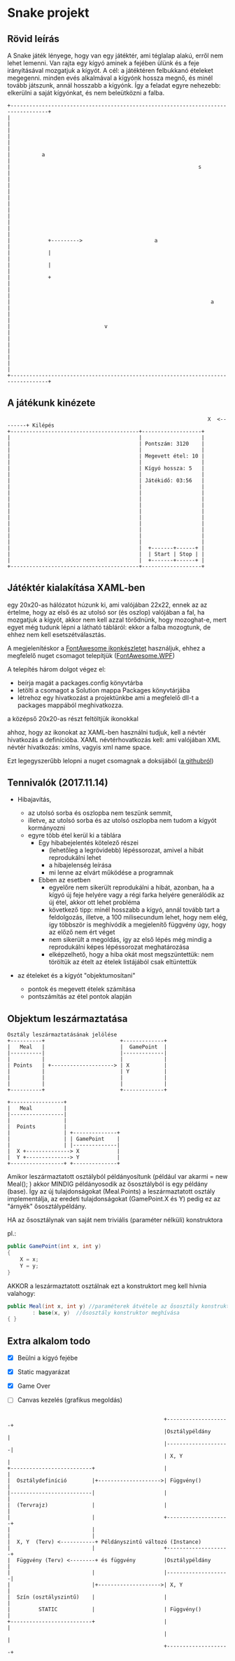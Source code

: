 ﻿# Snake projekt

## Rövid leírás
A Snake játék lényege, hogy van egy játéktér, ami téglalap alakú, erről nem lehet lemenni. Van rajta egy kígyó
aminek a fejében ülünk és a feje irányításával mozgatjuk a kígyót. A cél: a játéktéren felbukkanó ételeket megegenni.
minden evés alkalmával a kígyónk hossza megnő, és minél tovább játszunk, annál hosszabb a kígyónk. Így a feladat 
egyre nehezebb: elkerülni a saját kígyónkat, és nem beleütközni a falba.

```
+----------------------------------------------------------------------------------+
|                                                                                  |
|                                                                                  |
|                                                                                  |
|          a                                                                       |
|                                                            s                     |
|                                                                                  |
|                                                                                  |
|                                                                                  |
|                                                                                  |
|                                                                                  |
|            +--------->                       a                                   |
|            |                                                                     |
|            |                                                                     |
|            +                                                                     |
|                                                                                  |
|                                                                a                 |
|                                                                                  |
|                              v                                                   |
|                                                                                  |
|                                                                                  |
|                                                                                  |
+----------------------------------------------------------------------------------+
```
## A játékunk kinézete

```
                                                                X  <--------+ Kilépés
+-----------------------------------------+-------------------+
|                                         |                   |
|                                         | Pontszám: 3120    |
|                                         |                   |
|                                         | Megevett étel: 10 |
|                                         |                   |
|                                         | Kígyó hossza: 5   |
|                                         |                   |
|                                         | Játékidő: 03:56   |
|                                         |                   |
|                                         |                   |
|                                         |                   |
|                                         |                   |
|                                         |                   |
|                                         |                   |
|                                         |                   |
|                                         |                   |
|                                         |                   |
|                                         |                   |
|                                         |  +-------+------+ |
|                                         |  | Start | Stop | |
|                                         |  +-------+------+ |
+-----------------------------------------+-------------------+
```

## Játéktér kialakítása XAML-ben
egy 20x20-as hálózatot húzunk ki, ami valójában 22x22, ennek az az értelme, hogy az első és az utolsó sor (és oszlop) valójában a fal, ha mozgatjuk a kígyót, akkor nem kell azzal törődnünk, hogy mozoghat-e, mert egyet még tudunk lépni a látható tábláról: ekkor a falba mozogtunk, de ehhez nem kell esetszétválasztás.

A megjelenítéskor a [FontAwesome ikonkészletet](http://fontawesome.io/icons/) használjuk, ehhez a megfelelő nuget csomagot telepítjük ([FontAwesome.WPF](https://www.nuget.org/packages/FontAwesome.WPF/))

A telepítés három dolgot végez el:
- beírja magát a packages.config könyvtárba
- letölti a csomagot a Solution mappa Packages könyvtárjába
- létrehoz egy hivatkozást a projektünkbe ami a megfelelő dll-t a packages mappából meghivatkozza.

a középső 20x20-as részt feltöltjük ikonokkal

ahhoz, hogy az ikonokat az XAML-ben használni tudjuk, kell a névtér hivatkozás a definícióba. XAML névtérhovatkozás kell: ami valójában XML névtér hivatkozás: xmlns, vagyis xml name space.

Ezt legegyszerűbb lelopni a nuget csomagnak a doksijából ([a githubról](https://github.com/charri/Font-Awesome-WPF/blob/master/README-WPF.md))


## Tennivalók (2017.11.14)
- Hibajavítás, 
  - az utolsó sorba és oszlopba nem teszünk semmit, 
  - illetve, az utolsó sorba és az utolsó oszlopba nem tudom a kígyót kormányozni
  - egyre több étel kerül ki a táblára
    - Egy hibabejelentés kötelező részei
      - (lehetőleg a legrövidebb) lépéssorozat, amivel a hibát reprodukálni lehet
      - a hibajelenség leírása
      - mi lenne az elvárt működése a programnak
    - Ebben az esetben
      - egyelőre nem sikerült reprodukálni a hibát, azonban, ha a kígyó új feje helyére vagy a régi farka 
        helyére generálódik az új étel, akkor ott lehet probléma
      - következő tipp: minél hosszabb a kígyó, annál tovább tart a feldolgozás, illetve, a 100 milisecundum
        lehet, hogy nem elég, így többször is meghívódik a megjelenítő függvény úgy, hogy az előző nem ért véget
      - nem sikerült a megoldás, így az első lépés még mindig a reprodukálni képes lépéssorozat meghatározása
      - elképzelhető, hogy a hiba okát most megszüntettük: nem töröltük az ételt az ételek listájából csak eltüntettük

- az ételeket és a kígyót "objektumosítani"
  - pontok és megevett ételek számítása
  - pontszámítás az étel pontok alapján

## Objektum leszármaztatása

```
Osztály leszármaztatásának jelölése
+----------+                        +-------------+
|   Meal   |                        |  GamePoint  |
|----------|                        |-------------|
|          |                        |             |
| Points   | +--------------------> | X           |
|          |                        | Y           |
|          |                        |             |
|          |                        |             |
+----------+                        +-------------+

+-----------------+
|   Meal          |
|-----------------|
|                 |
|  Points         |
|                 | +--------------+
|                 | | GamePoint    |
|                 | |--------------|
|  X +--------------> X            |
|  Y +--------------> Y            |
+-----------------+ +--------------+
```
Amikor leszármaztatott osztályból példányosítunk (például var akarmi = new Meal(); ) akkor MINDIG példányosodik az ősosztályból is egy példány (base). Így az új tulajdonságokat (Meal.Points) a leszármaztatott osztály implementálja, az eredeti tulajdonságokat (GamePoint.X és Y) pedig ez az "árnyék" ősosztálypéldány.

HA az ősosztálynak van saját nem triviális (paraméter nélküli) konstruktora

pl.:

```csharp
public GamePoint(int x, int y)
{
    X = x;
    Y = y;
}
```

AKKOR a leszármaztatott osztálnak ezt a konstruktort meg kell hívnia valahogy:

```csharp
public Meal(int x, int y) //paraméterek átvétele az ősosztály konstruktorához
        : base(x, y)  //ősosztály konstruktor meghívása
{ }
```

## Extra alkalom todo
- [X] Beülni a kígyó fejébe
- [X] Static magyarázat
- [X] Game Over
- [ ] Canvas kezelés (grafikus megoldás)


```

                                                  +--------------------+
                                                  |Osztálypéldány      |
                                                  |--------------------|
                                                  | X, Y               |
+--------------------------+                      |                    |
|  Osztálydefiníció        |+-------------------->| Függvény()         |
|--------------------------|                      |                    |
|  (Tervrajz)              |                      |                    |
|                          |                      +--------------------+
|                          |
|                          |
|  X, Y  (Terv) <-----------+ Példányszintű változó (Instance)
|                          |                      +--------------------+
|  Függvény (Terv) <--------+ és függvény         |Osztálypéldány      |
|                          |                      |--------------------|
|                          |+-------------------->| X, Y               |
|  Szín (osztályszintű)    |                      |                    |
|         STATIC           |                      | Függvény()         |
+--------------------------+                      |                    |
                                                  |                    |
                                                  +--------------------+
```

